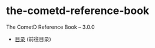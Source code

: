 the-cometd-reference-book
=========================

The CometD Reference Book – 3.0.0


 - [目录](https://github.com/limingwei/the-cometd-reference-book/blob/master/book/catalog.md) (前往目录)
